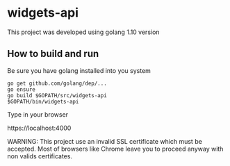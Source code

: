 # widgets-api

This project was developed using golang 1.10 version

## How to build and run

Be sure you have golang installed into you system
```
go get github.com/golang/dep/...
go ensure
go build $GOPATH/src/widgets-api
$GOPATH/bin/widgets-api
```

Type in your browser

https://localhost:4000

WARNING: This project use an invalid SSL certificate which must be accepted. Most of browsers like Chrome leave you to proceed anyway with non valids certificates.
